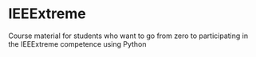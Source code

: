# IEEExtreme
Course material for students who want to go from zero to participating in the IEEExtreme competence using Python
